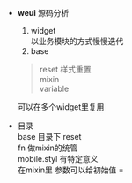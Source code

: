 - **weui** 源码分析
  1. widget <br>
    以业务模块的方式慢慢迭代
  2. base<br>
    >reset 样式重置<br>
    >mixin<br>
    >variable<br>

    可以在多个widget里复用

- 目录<br>
  base 目录下 reset <br>
  fn 做mixin的统管 <br>
  mobile.styl 有特定意义 <br>
  在mixin里 参数可以给初始值 = 